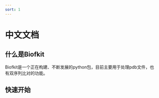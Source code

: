 ```yaml
---
sort: 1
---
```


# 中文文档

## 什么是**Biofkit**
Biofkit是一个正在构建、不断发展的python包，目前主要用于处理pdb文件，也有双序列比对的功能。

## 快速开始